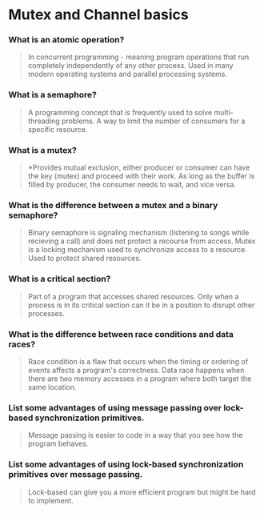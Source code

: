 # Mutex and Channel basics

### What is an atomic operation?
> In concurrent programming - meaning program operations that run completely independently of any other process. Used in many modern operating systems and parallel processing systems. 

### What is a semaphore?
> A programming concept that is frequently used to solve multi-threading problems. A way to limit the number of consumers for a specific resource. 

### What is a mutex?
> *Provides mutual exclusion, either producer or consumer can have the key (mutex) and proceed with their work. As long as the buffer is filled by producer, the consumer needs to wait, and vice versa. 

### What is the difference between a mutex and a binary semaphore?
> Binary semaphore is signaling mechanism (listening to songs while recieving a call) and does not protect a recourse from access. Mutex is a locking mechanism used to synchronize access to a resource. Used to protect shared resources. 

### What is a critical section?
> Part of a program that accesses shared resources. Only when a process is in its critical section can it be in a position to disrupt other processes. 

### What is the difference between race conditions and data races?
 > Race condition is a flaw that occurs when the timing or ordering of events affects a program's correctness. Data race happens when there are two memory accesses in a program where both target the same location. 

### List some advantages of using message passing over lock-based synchronization primitives.
> Message passing is easier to code in a way that you see how the program behaves.

### List some advantages of using lock-based synchronization primitives over message passing.
> Lock-based can give you a more efficient program but might be hard to implement.
